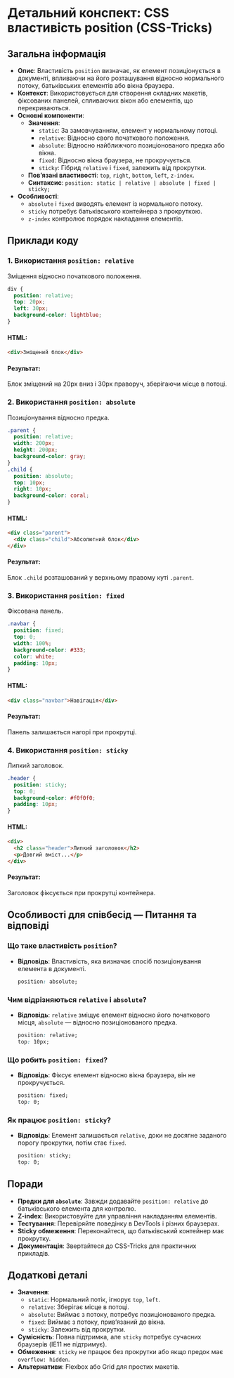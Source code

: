 # Детальний конспект: CSS властивість position (CSS-Tricks)

## Загальна інформація

- **Опис**: Властивість `position` визначає, як елемент позиціонується в документі, впливаючи на його розташування відносно нормального потоку, батьківських елементів або вікна браузера.
- **Контекст**: Використовується для створення складних макетів, фіксованих панелей, спливаючих вікон або елементів, що перекриваються.
- **Основні компоненти**:
  - **Значення**:
    - `static`: За замовчуванням, елемент у нормальному потоці.
    - `relative`: Відносно свого початкового положення.
    - `absolute`: Відносно найближчого позиціонованого предка або вікна.
    - `fixed`: Відносно вікна браузера, не прокручується.
    - `sticky`: Гібрид `relative` і `fixed`, залежить від прокрутки.
  - **Пов’язані властивості**: `top`, `right`, `bottom`, `left`, `z-index`.
  - **Синтаксис**: `position: static | relative | absolute | fixed | sticky;`
- **Особливості**:
  - `absolute` і `fixed` виводять елемент із нормального потоку.
  - `sticky` потребує батьківського контейнера з прокруткою.
  - `z-index` контролює порядок накладання елементів.

## Приклади коду

### 1. Використання `position: relative`

Зміщення відносно початкового положення.

```css
div {
  position: relative;
  top: 20px;
  left: 30px;
  background-color: lightblue;
}
```

#### HTML:

```html
<div>Зміщений блок</div>
```

#### Результат:

Блок зміщений на 20px вниз і 30px праворуч, зберігаючи місце в потоці.

### 2. Використання `position: absolute`

Позиціонування відносно предка.

```css
.parent {
  position: relative;
  width: 200px;
  height: 200px;
  background-color: gray;
}
.child {
  position: absolute;
  top: 10px;
  right: 10px;
  background-color: coral;
}
```

#### HTML:

```html
<div class="parent">
  <div class="child">Абсолютний блок</div>
</div>
```

#### Результат:

Блок `.child` розташований у верхньому правому куті `.parent`.

### 3. Використання `position: fixed`

Фіксована панель.

```css
.navbar {
  position: fixed;
  top: 0;
  width: 100%;
  background-color: #333;
  color: white;
  padding: 10px;
}
```

#### HTML:

```html
<div class="navbar">Навігація</div>
```

#### Результат:

Панель залишається нагорі при прокрутці.

### 4. Використання `position: sticky`

Липкий заголовок.

```css
.header {
  position: sticky;
  top: 0;
  background-color: #f0f0f0;
  padding: 10px;
}
```

#### HTML:

```html
<div>
  <h2 class="header">Липкий заголовок</h2>
  <p>Довгий вміст...</p>
</div>
```

#### Результат:

Заголовок фіксується при прокрутці контейнера.

## Особливості для співбесід — Питання та відповіді

### Що таке властивість `position`?

- **Відповідь**: Властивість, яка визначає спосіб позиціонування елемента в документі.
  ```css
  position: absolute;
  ```

### Чим відрізняються `relative` і `absolute`?

- **Відповідь**: `relative` зміщує елемент відносно його початкового місця, `absolute` — відносно позиціонованого предка.
  ```css
  position: relative;
  top: 10px;
  ```

### Що робить `position: fixed`?

- **Відповідь**: Фіксує елемент відносно вікна браузера, він не прокручується.
  ```css
  position: fixed;
  top: 0;
  ```

### Як працює `position: sticky`?

- **Відповідь**: Елемент залишається `relative`, доки не досягне заданого порогу прокрутки, потім стає `fixed`.
  ```css
  position: sticky;
  top: 0;
  ```

## Поради

- **Предки для `absolute`**: Завжди додавайте `position: relative` до батьківського елемента для контролю.
- **Z-index**: Використовуйте для управління накладанням елементів.
- **Тестування**: Перевіряйте поведінку в DevTools і різних браузерах.
- **Sticky обмеження**: Переконайтеся, що батьківський контейнер має прокрутку.
- **Документація**: Звертайтеся до CSS-Tricks для практичних прикладів.

## Додаткові деталі

- **Значення**:
  - `static`: Нормальний потік, ігнорує `top`, `left`.
  - `relative`: Зберігає місце в потоці.
  - `absolute`: Виймає з потоку, потребує позиціонованого предка.
  - `fixed`: Виймає з потоку, прив’язаний до вікна.
  - `sticky`: Залежить від прокрутки.
- **Сумісність**: Повна підтримка, але `sticky` потребує сучасних браузерів (IE11 не підтримує).
- **Обмеження**: `sticky` не працює без прокрутки або якщо предок має `overflow: hidden`.
- **Альтернативи**: Flexbox або Grid для простих макетів.
